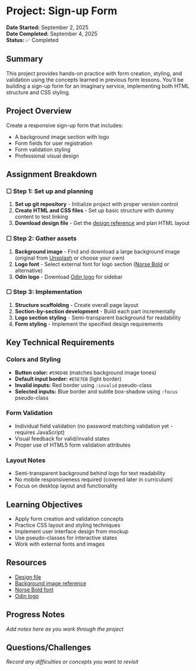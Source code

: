 # Project: Sign-up Form

**Date Started:** September 2, 2025  
**Date Completed:** September 4, 2025  
**Status:** ✅ Completed

## Summary

This project provides hands-on practice with form creation, styling, and validation using the concepts learned in previous form lessons. You'll be building a sign-up form for an imaginary service, implementing both HTML structure and CSS styling.

## Project Overview

Create a responsive sign-up form that includes:
- A background image section with logo
- Form fields for user registration
- Form validation styling
- Professional visual design

## Assignment Breakdown

### ☐ Step 1: Set up and planning
1. **Set up git repository** - Initialize project with proper version control
2. **Create HTML and CSS files** - Set up basic structure with dummy content to test linking
3. **Download design file** - Get the [design reference](https://cdn.statically.io/gh/TheOdinProject/curriculum/afdbabfab03fbc34783c6b6f3920aba4a4d3b935/intermediate_html_css/forms/project_sign_up_form/imgs/sign-up-form.png) and plan HTML layout

### ☐ Step 2: Gather assets
1. **Background image** - Find and download a large background image (original from [Unsplash](https://unsplash.com/photos/25xggax4bSA) or choose your own)
2. **Logo font** - Select external font for logo section ([Norse Bold](https://cdn.statically.io/gh/TheOdinProject/theodinproject/efdc2888072f409e687d31dc580595dbe4fe0ff4/app/assets/fonts/Norse-Bold.otf) or alternative)
3. **Odin logo** - Download [Odin logo](https://cdn.statically.io/gh/TheOdinProject/curriculum/5f37d43908ef92499e95a9b90fc3cc291a95014c/html_css/project-sign-up-form/odin-lined.png) for sidebar

### ☐ Step 3: Implementation
1. **Structure scaffolding** - Create overall page layout
2. **Section-by-section development** - Build each part incrementally
3. **Logo section styling** - Semi-transparent background for readability
4. **Form styling** - Implement the specified design requirements

## Key Technical Requirements

### Colors and Styling
- **Button color:** `#596D48` (matches background image tones)
- **Default input border:** `#E5E7EB` (light border)
- **Invalid inputs:** Red border using `:invalid` pseudo-class
- **Selected inputs:** Blue border and subtle box-shadow using `:focus` pseudo-class

### Form Validation
- Individual field validation (no password matching validation yet - requires JavaScript)
- Visual feedback for valid/invalid states
- Proper use of HTML5 form validation attributes

### Layout Notes
- Semi-transparent background behind logo for text readability
- No mobile responsiveness required (covered later in curriculum)
- Focus on desktop layout and functionality

## Learning Objectives

- Apply form creation and validation concepts
- Practice CSS layout and styling techniques
- Implement user interface design from mockup
- Use pseudo-classes for interactive states
- Work with external fonts and images

## Resources

- [Design file](https://cdn.statically.io/gh/TheOdinProject/curriculum/afdbabfab03fbc34783c6b6f3920aba4a4d3b935/intermediate_html_css/forms/project_sign_up_form/imgs/sign-up-form.png)
- [Background image reference](https://unsplash.com/photos/25xggax4bSA)
- [Norse Bold font](https://cdn.statically.io/gh/TheOdinProject/theodinproject/efdc2888072f409e687d31dc580595dbe4fe0ff4/app/assets/fonts/Norse-Bold.otf)
- [Odin logo](https://cdn.statically.io/gh/TheOdinProject/curriculum/5f37d43908ef92499e95a9b90fc3cc291a95014c/html_css/project-sign-up-form/odin-lined.png)

## Progress Notes

*Add notes here as you work through the project*

## Questions/Challenges

*Record any difficulties or concepts you want to revisit*
